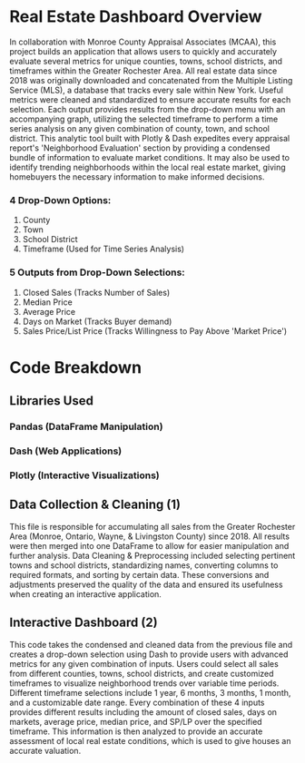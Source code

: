 # Real Estate Dashboard Overview
In collaboration with Monroe County Appraisal Associates (MCAA), this project builds an application that allows users to quickly and accurately evaluate several metrics for unique counties, towns, school districts, and timeframes within the Greater Rochester Area. All real estate data since 2018 was originally downloaded and concatenated from the Multiple Listing Service (MLS), a database that tracks every sale within New York. Useful metrics were cleaned and standardized to ensure accurate results for each selection. Each output provides results from the drop-down menu with an accompanying graph, utilizing the selected timeframe to perform a time series analysis on any given combination of county, town, and school district. This analytic tool built with Plotly & Dash expedites every appraisal report's 'Neighborhood Evaluation' section by providing a condensed bundle of information to evaluate market conditions. It may also be used to identify trending neighborhoods within the local real estate market, giving homebuyers the necessary information to make informed decisions.

### 4 Drop-Down Options:
1. County
2. Town
3. School District
4. Timeframe (Used for Time Series Analysis)
### 5 Outputs from Drop-Down Selections:
1. Closed Sales (Tracks Number of Sales)
2. Median Price
3. Average Price
4. Days on Market (Tracks Buyer demand)
5. Sales Price/List Price (Tracks Willingness to Pay Above 'Market Price')

# Code Breakdown
## Libraries Used
### Pandas (DataFrame Manipulation)
### Dash (Web Applications)
### Plotly (Interactive Visualizations)

## Data Collection & Cleaning (1)
This file is responsible for accumulating all sales from the Greater Rochester Area (Monroe, Ontario, Wayne, & Livingston County) since 2018. All results were then merged into one DataFrame to allow for easier manipulation and further analysis. Data Cleaning & Preprocessing included selecting pertinent towns and school districts, standardizing names, converting columns to required formats, and sorting by certain data. These conversions and adjustments preserved the quality of the data and ensured its usefulness when creating an interactive application.

## Interactive Dashboard (2)
This code takes the condensed and cleaned data from the previous file and creates a drop-down selection using Dash to provide users with advanced metrics for any given combination of inputs. Users could select all sales from different counties, towns, school districts, and create customized timeframes to visualize neighborhood trends over variable time periods. Different timeframe selections include 1 year, 6 months, 3 months, 1 month, and a customizable date range. Every combination of these 4 inputs provides different results including the amount of closed sales, days on markets, average price, median price, and SP/LP over the specified timeframe. This information is then analyzed to provide an accurate assessment of local real estate conditions, which is used to give houses an accurate valuation.
